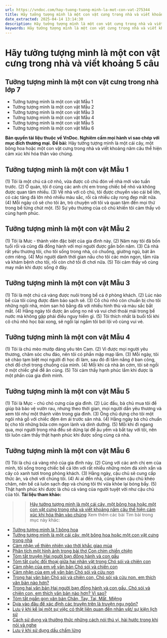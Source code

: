 ```yaml
---
url: https://vndoc.com/hay-tuong-tuong-minh-la-mot-con-vat-275344
title: Hãy tưởng tượng mình là một con vật cưng trong nhà và viết khoảng 5 câu - VnDoc.com
date_extracted: 2025-04-14 13:14:30
description: Hãy tưởng tượng mình là một con vật cưng trong nhà và viết khoảng 5 câu thể hiện cảm xúc khi hóa thân vào chúng được biên soạn nhằm giúp các em HS đạt kết quả tốt trong quá trình làm bài tập và học tập môn Ngữ văn lớp 7.
keywords: Hãy tưởng tượng mình là một con vật cưng trong nhà và viết khoảng 5 câu,Tưởng tượng mình là một con vật,Hãy tưởng tượng mình là một con vật,Hãy tưởng tượng mình là một con vật viết khoảng 5 câu,Hãy tưởng tượng mình là một con vật và viết khoảng năm câu,đoạn văn Tưởng tượng mình là một con vật,viết 5 câu Tưởng tượng mình là một con vật
---
```


# Hãy tưởng tượng mình là một con vật cưng trong nhà và viết khoảng 5 câu
## **Tưởng tượng mình là một con vật cưng trong nhà lớp 7**
  * Tưởng tượng mình là một con vật Mẫu 1
  * Tưởng tượng mình là một con vật Mẫu 2
  * Tưởng tượng mình là một con vật Mẫu 3
  * Tưởng tượng mình là một con vật Mẫu 4
  * Tưởng tượng mình là một con vật Mẫu 5
  * Tưởng tượng mình là một con vật Mẫu 6

**Bản quyền tài liệu thuộc về VnDoc. Nghiêm cấm mọi hành vi sao chép với mục đích thương mại.**
**Đề bài:** Hãy tưởng tượng mình là một cái cây, một bông hoa hoặc một con vật cưng trong nhà và viết khoảng năm câu thể hiện cảm xúc khi hóa thân vào chúng.
## **Tưởng tượng mình là một con vật Mẫu 1**
\(1\) Tôi là một chú cá cờ nhỏ, vừa được cô chủ đón về nhà mới vào tuần trước. \(2\) Ở quán, tôi ở cùng các anh chị em trong chiếc bể nhỏ và không được quan tâm nhiều. \(3\) Về nhà với cô chủ, tôi được chuyển vào cái bể lớn, có các tảng đá lớn nhỏ nhiều màu sắc, rồi cả nhiều cây rong đẹp mắt nữa. \(4\) Mỗi ngày cô sẽ cho tôi ăn, trò chuyện với tôi và quan tâm đến mọi thứ trong bể từng chút một. \(5\) Sự yêu thương của cô chủ khiến tôi cảm thấy vô cùng hạnh phúc.
## **Tưởng tượng mình là một con vật Mẫu 2**
\(1\) Tôi là Mưc - thành viên đặc biệt của gia đình này. \(2\) Năm nay tôi đã bốn tuổi rồi và cũng đã đồng hành với mọi người được gần bốn năm. \(3\) Cả nhà rất yêu thương tôi, cho tôi sống trong nhà, có chuồng, giường ngủ, bát ăn cơm riêng. \(4\) Mọi người dành thời gian nấu cho tôi các món ngon, tắm rửa và khám bệnh cho tôi, rồi còn chở tôi đi chơi nữa. \(5\) Tôi cảm thấy vô cùng may mắn khi được sống ở đây.
## **Tưởng tượng mình là một con vật Mẫu 3**
\(1\) Tôi là một chú cá vàng được nuôi trong bể cá ở phòng khách. \(2\) Lúc nào bể của tôi cũng được đảm bảo sạch sẽ. \(3\) Cô chủ nhỏ còn chuẩn bị cho tôi những ngôi nhà, mỏm san hô bằng đá với nhiều hình thù và màu sắc bắt mắt. \(4\) Hằng ngày tôi được ăn uống no nê và vui chơi thoải mái trong bể nước mà không gặp phải điều nguy hiểm gì. \(5\) Tôi thích nhất là buổi tối khi cô chủ nhỏ học bài xong, sẽ ngồi lại ngắm tôi bơi lội vô cùng vui vẻ.
## **Tưởng tượng mình là một con vật Mẫu 4**
\(1\) Tôi là chú mèo mướp đáng yêu tên Cam. \(2\) Vì được mọi người yêu thương, chăm sóc chu đáo, nên tôi có phần mập mạp lắm. \(3\) Mỗi ngày, tôi sẽ chào tạm biệt mọi người đi học đi làm, sau đó đi tắm nắng ở ban công, chơi đồ chơi trong chuồng của mình. \(4\) Mỗi khi cả nhà ăn cơm, tôi sẽ ngồi ở một chiếc ghế để ăn cùng. \(5\) Tôi cảm thấy hạnh phúc lắm khi được là một phần của gia đình mình.
## **Tưởng tượng mình là một con vật Mẫu 5**
\(1\) Tôi là Mực - chú chó cưng của gia đình. \(2\) Lúc đầu, bà chủ mua tôi để giúp bà bảo vệ vườn rau, nhưng theo thời gian, mọi người dần yêu thương và xem tôi như một thành viên trong gia đình. \(3\) Ông chủ dựng cho tôi một ngôi nhà gỗ với chiếc đệm êm ái trước sân nhà. \(4\) Hằng ngày bà chủ chuẩn bị cho tôi những bữa cơm ngon lành và dinh dưỡng. \(5\) Mỗi khi đi ngang qua, mọi người trong nhà đều sẽ dừng lại để âu yếm và bắt tay với tôi, nên tôi luôn cảm thấy thật hạnh phúc khi được sống cùng cả nhà.
## **Tưởng tượng mình là một con vật Mẫu 6**
\(1\) Tôi là chú cá vàng nhỏ của gia đình này. \(2\) Cùng với các anh chị em của mình, tôi sống trong chiếc bể cá lớn với rất nhiều những mỏm đá xinh xắn và cây cỏ xanh tươi trong phòng khách. \(3\) Hằng ngày, cậu chủ sẽ cung cấp thức ăn, và chơi với chúng tôi. \(4\) Ai ai đến nhà, cũng khen cậu chủ khéo chăm, nên bể cá luôn sạch đẹp và chúng tôi thì vừa khỏe lại bóng bẩy. \(5\) Thật hạnh phúc khi được là chú cá vàng của người tuyệt vời như cậu chủ của tôi.
**Tài liệu tham khảo:**
>> [Hãy tưởng tượng mình là một cái cây, một bông hoa hoặc một con vật cưng trong nhà và viết khoảng năm câu thể hiện cảm xúc khi hóa thân vào chúng](<https://vndoc.com/hay-tuong-tuong-minh-la-mot-cai-cay-mot-bong-hoa-hoac-mot-con-vat-cung-trong-nha-272273>)
Xem thêm các bài Tìm bài trong mục này khác:
  * [Tưởng tượng mình là 1 bông hoa](</hay-tuong-tuong-minh-la-mot-bong-hoa-275346>)
  * [Tưởng tượng mình là một cái cây, một bông hoa hoặc một con vật cưng trong nhà](</hay-tuong-tuong-minh-la-mot-cai-cay-mot-bong-hoa-hoac-mot-con-vat-cung-trong-nha-272273>)
  * [Cảm nhận về thiên nhiên vào thời khắc giao mùa](</em-hay-chia-se-cam-nhan-cua-minh-ve-thien-nhien-vao-thoi-khac-giao-mua-272275>)
  * [Phân tích một hình ảnh trong bài thơ Con chim chiền chiện](</phan-tich-mot-hinh-anh-trong-bai-tho-con-chim-chien-chien-ma-em-cho-la-doc-dao-nhat-274978>)
  * [Tóm tắt truyện Hai người bạn đồng hành và con gấu](</tom-tat-truyen-hai-nguoi-ban-dong-hanh-va-con-gau-276465>)
  * [Tóm tắt cuộc đối thoại giữa hai nhân vật trong Chó sói và chiên con](</tom-tat-cuoc-doi-thoai-giua-hai-nhan-vat-trong-cho-soi-va-chien-con-276467>)
  * [Cảm nhận của em về văn bản Chó sói và chiên con](</viet-mot-doan-van-khoang-4-den-5-cau-neu-cam-nhan-cua-em-ve-van-ban-cho-soi-va-chien-con-276476>)
  * [Cảm nhận của em về văn bản Chó sói và cừu non](</viet-mot-doan-van-khoang-4-den-5-cau-neu-cam-nhan-cua-em-ve-van-ban-cho-soi-va-cuu-non-276477>)
  * [Trong hai văn bản Chó sói và chiên con, Chó sói và cừu non, em thích văn bản nào hơn?](</trong-hai-van-ban-cho-soi-va-chien-con-cho-soi-va-cuu-non-em-thich-van-ban-nao-hon-276481>)
  * [Trong hai văn bản Hai người bạn đồng hành và con gấu, Chó sói và chiên con, em thích văn bản nào hơn? Vì sao?](</trong-hai-van-ban-hai-nguoi-ban-dong-hanh-va-con-gau-cho-soi-va-chien-con-em-thich-van-ban-nao-hon-vi-sao-276483>)
  * [Tóm tắt ngắn gọn văn bản Chân, Tay, Tai, Mắt, Miệng](</tom-tat-ngan-gon-van-ban-chan-tay-tai-mat-mieng-276486>)
  * [Dựa vào đâu để xác định các truyện trên là truyện ngụ ngôn?](</dua-vao-dau-de-em-khang-dinh-rang-ech-ngoi-day-gieng-thay-boi-xem-voi-hai-nguoi-ban-dong-hanh-va-con-gau-cho-soi-va-chien-con-la-truyen-ngu-ngon-277653>)
  * [Lưu ý khi kể lại một sự việc có thật liên quan đến nhân vật/ sự kiện lịch sử](</khi-viet-mot-bai-van-ke-lai-mot-su-viec-co-that-lien-quan-den-nhan-vat-su-kien-lich-su-em-can-luu-y-den-nhung-dieu-gi-277656>)
  * [Cách sử dụng và thưởng thức những cách nói thú vị, hài hước trong khi nói và nghe ](</co-the-ren-luyen-kha-nang-su-dung-va-thuong-thuc-nhung-cach-noi-thu-vi-di-dom-trong-khi-nghe-bang-cach-nao-277659>)
  * [Lưu ý khi sử dụng dấu chấm lửng](</neu-mot-so-diem-can-luu-y-khi-su-dung-dau-cham-lung-277664>)

